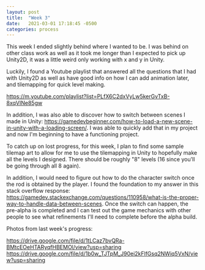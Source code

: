 ```yaml
---
layout: post
title:  "Week 3"
date:   2021-03-01 17:18:45 -0500
categories: process
---
```



This week I ended slightly behind where I wanted to be. 
I was behind on other class work as well as it took me longer than I expected to pick up Unity2D, it was a little weird only working with x and y in Unity. 

Luckily, I found a Youtube playlist that answered all the questions that I had with Unity2D as well as have good info on how I can add animation later, and tilemapping for quick level making.

https://m.youtube.com/playlist?list=PLfX6C2dxVyLw5kerGvTxB-8xqVINe85gw

In addition, I was also able to discover how to switch between scenes I made in Unity: https://gamedevbeginner.com/how-to-load-a-new-scene-in-unity-with-a-loading-screen/. I was able to quickly add that in my project and now I'm beginning to have a functioning project. 

To catch up on lost progress, for this week, I plan to find some sample tilemap art to allow for me to use the tilemapping in Unity to hopefully make all the levels I designed. There should be roughly "8" levels (16 since you'll be going through all 8 again).

In addition, I would need to figure out how to do the character switch once the rod is obtained by the player. I found the foundation to my answer in this stack overflow response: https://gamedev.stackexchange.com/questions/110958/what-is-the-proper-way-to-handle-data-between-scenes. Once the switch can happen, the pre-alpha is completed and I can test out the game mechanics with other people to see what refinements I'll need to complete before the alpha build. 

Photos from last week's progress:

https://drive.google.com/file/d/1tLCaz7bvQRa-BMtcEOeHTARyqfHBEMOl/view?usp=sharing
https://drive.google.com/file/d/1b0w_TJTpM_J90ei2kFlfGsq2NWiq5VxN/view?usp=sharing